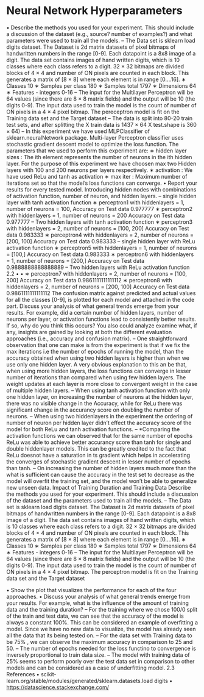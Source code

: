 #  Neural Network Hyperparameters
• Describe the methods you used for your experiment. This should include a discussion of the dataset (e.g., source? number of examples?) and what parameters were used to train all the models.
– The Data set is sklearn load digits dataset. The Dataset is 2d matrix datasets of pixel bitmaps of handwritten numbers in the range [0-9]. Each datapoint is a 8x8 image of a digit. The data set contains images of hand written digits, which is 10 classes where each class refers to a digit. 32 × 32 bitmaps are divided blocks of 4 × 4 and number of ON pixels are counted in each block. This generates a matrix of [8 × 8] where each element is in range [0....16].
∗ Classes 10
∗ Samples per class 180 ∗ Samples total 1797
∗ Dimensions 64
∗ Features - integers 0-16
– The input for the Multilayer Perceptron will be 64 values (since there are 8 × 8 matrix fields) and the output will be 10 (the digits 0-9). The input data used to train the model is the count of number of ON pixels in a 4 × 4 pixel bitmap. The pereceptron model is fit on the Training data set and the Target dataset
– The data is split into 80-20 train test sets, and after splitting the X train data is 1437 × 64 X test.shape is 360 × 64)
– In this experiment we have used MLPClassifier of sklearn.neuralNetwork package. Multi-layer Perceptron classifier uses stochastic gradient descent model to optimize the loss function. The parameters that we used to perform this experiment are:
∗ hidden layer sizes : The ith element represents the number of neurons in the ith hidden layer. For the purpose of this experiment we have choosen max two Hidden layers with 100 and 200 neurons per layers respectively.
∗ activation : We have used ReLu and tanh as activation
∗ max iter : Maximum number of iterations set so that the model’s loss functions can converge.
• Report your results for every tested model. Introducing hidden nodes with combinations of activation function, number of neuron, and hidden layers.
– single hidden layer with tanh activation function
∗ perceptron1 with hiddenlayers = 1, number of neurons = 100, Accuracy on Test data 0.977777 ∗ perceptron2 with hiddenlayers = 1, number of neurons = 200 Accuracy on Test data 0.977777
– Two hidden layers with tanh activation function
∗ perceptron3 with hiddenlayers = 2, number of neurons = [100, 200] Accuracy on Test data 0.983333
∗ perceptron4 with hiddenlayers = 2, number of neurons = [200, 100] Accuracy on Test data 0.983333
– single hidden layer with ReLu activation function
∗ perceptron5 with hiddenlayers = 1, number of neurons = [100,] Accuracy on Test data 0.983333
∗ perceptron6 with hiddenlayers = 1, number of neurons = [200,] Accuracy on Test data 0.9888888888888889
– Two hidden layers with ReLu activation function
2.2
•
•
∗ perceptron7 with hiddenlayers = 2, number of neurons = [100, 200] Accuracy on Test data 0.9861111111111112
∗ perceptron8 with hiddenlayers = 2, number of neurons = [200, 100] Accuracy on Test data 0.9861111111111112
The confusion matrix against predicted and actual values for all the classes [0-9], is plotted for each model and attached in the code part.
Discuss your analysis of what general trends emerge from your results. For example, did a certain number of hidden layers, number of neurons per layer, or activation functions lead to consistently better results. If so, why do you think this occurs? You also could analyze examine what, if any, insights are gained by looking at both the different evaluation approaches (i.e., accuracy and confusion matrix).
– One straightforward observation that one can make is from the experiment is that if we fix the max iterations i.e the number of epochs of running the model, than the accuracy obtained when using two hidden layers is higher than when we use only one hidden layer. A very obvious explanation to this an be that, when using more hidden layers, the loss functions can converge in lesser number of iterations than compared when using few hidden layers. The weight updates at each layer is more close to convergent weight in the case of multiple hidden layers.
– When using tanh activation function with only one hidden layer, on increasing the number of neurons at the hidden layer, there was no visible change in the Accuracy, while for ReLu there was significant change in the accurancy score on doubling the number of neurons.
– When using two hiddenlayers in the experiment the ordering of number of neuron per hidden layer didn’t effect the accuracy score of the model for both ReLu and tanh activation functions.
– *Comparing the activation functions we can observed that for the same number of epochs ReLu was able to achieve better accurancy score than tanh for single and double hiddenlayer models. This can be greatly credited to the fact that ReLu doesnot have a saturation in ts gradient which helps in accelerating the converges of stochastic gradient descent in lesser number of epochs than tanh.
– On increasing the number of hidden layers much more than the what is sufficient can cause the accuracy in the test set to decrease as the model will overfit the training set, and the model won’t be able to generalize new unseen data.
Impact of Training Duration and Training Data
Describe the methods you used for your experiment. This should include a discussion of the dataset and the parameters used to train all the models.
– The Data set is sklearn load digits dataset. The Dataset is 2d matrix datasets of pixel bitmaps of handwritten numbers in the range [0-9]. Each datapoint is a 8x8 image of a digit. The data set contains images of hand written digits, which is 10 classes where each class refers to a digit. 32 × 32 bitmaps are divided blocks of 4 × 4 and number of ON pixels are counted in each block. This generates a matrix of [8 × 8] where each element is in range [0....16].
∗ Classes 10
∗ Samples per class 180 ∗ Samples total 1797
∗ Dimensions 64
∗ Features - integers 0-16
– The input for the Multilayer Perceptron will be 64 values (since there are 8 × 8 matrix fields) and the output will be 10 (the digits 0-9). The input data used to train the model is the count of number of ON pixels in a 4 × 4 pixel bitmap. The perceptron model is fit on the Training data set and the Target dataset

• Show the plot that visualizes the performance for each of the four approaches.
• Discuss your analysis of what general trends emerge from your results. For example, what is the influence of the amount of training data and the training duration?
– For the training where we chose 100/0 split of the train and test data, we can see that the accuracy of the model is always a constant 100%. This can be considered an example of overfitting a model. Since we have no new data to visualize, the model has already seen all the data that its being tested on.
– For the data set with Training data to be 75% , we can observe the maximum accuracy in comparison to 25 and 50.
– The number of epochs needed for the loss functino to convergence is inversely proportional to train data size.
– The model with training data of 25% seems to perform poorly over the test data set in comparison to other models and can be considered as a case of underfitting model.
2.3 References
• scikit-learn.org/stable/modules/generated/sklearn.datasets.load digits
• https://datascience.stackexchange.com/
